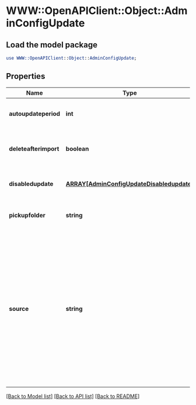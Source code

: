 # WWW::OpenAPIClient::Object::AdminConfigUpdate

## Load the model package
```perl
use WWW::OpenAPIClient::Object::AdminConfigUpdate;
```

## Properties
Name | Type | Description | Notes
------------ | ------------- | ------------- | -------------
**autoupdateperiod** | **int** | The interval (in minutes) for checking for new updates. | [optional] 
**deleteafterimport** | **boolean** | If you want to clean the pickup folder after the updates have been applied. | [optional] 
**disabledupdate** | [**ARRAY[AdminConfigUpdateDisabledupdate]**](AdminConfigUpdateDisabledupdate.md) | Lockdown a time interval when the engines are not allowed to update. | [optional] 
**pickupfolder** | **string** | The folder where MetaDefender will look for the new engine files. | [optional] 
**source** | **string** | Define where the updates will be loaded from. &lt;p&gt; This can be either:   * &#x60;internet&#x60; -&gt; if selected, will check for new updates every &#x60;autoupdateperiod&#x60; minutes   * &#x60;folder&#x60; -&gt; make sure that MetaDefender has access/permission to that folder   * &#x60;manual&#x60; -&gt; requires manually uploading the packages in Inventory &gt; Modules &gt; Upload package.  | [optional] 

[[Back to Model list]](../README.md#documentation-for-models) [[Back to API list]](../README.md#documentation-for-api-endpoints) [[Back to README]](../README.md)


